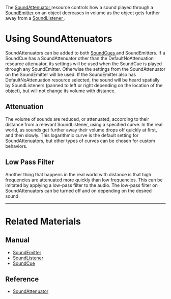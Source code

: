 The [ SoundAttenuator ](https://github.com/PlasmaEngine/PlasmaDocs/blob/master/code_reference/class_reference/soundattenuator.markdown) resource controls how a sound played through a [SoundEmitter ](https://github.com/PlasmaEngine/PlasmaDocs/blob/master/plasma_editor_documentation/plasmamanual/audio/soundemitter.markdown) on an object decreases in volume as the object gets further away from a  [SoundListener ](https://github.com/PlasmaEngine/PlasmaDocs/blob/master/plasma_editor_documentation/plasmamanual/audio/soundlistener.markdown). 

 # Using SoundAttenuators 


SoundAttenuators can be added to both [SoundCues ](https://github.com/PlasmaEngine/PlasmaDocs/blob/master/plasma_editor_documentation/plasmamanual/audio/soundcue.markdown) and SoundEmitters. If a SoundCue has a SoundAttenuator other than the DefaultNoAttenuation resource attenuator, its settings will be used when the SoundCue is played through any SoundEmitter. Otherwise the settings from the SoundAttenuator on the SoundEmitter will be used. If the SoundEmitter also has DefaultNoAttenuation resource selected, the sound will be heard spatially by SoundListeners (panned to left or right depending on the location of the object), but will not change its volume with distance.

 ## Attenuation

The volume of sounds are reduced, or attenuated, according to their distance from a relevant SoundListener, using a specified curve. In the real world, as sounds get further away their volume drops off quickly at first, and then slowly. This logarithmic curve is the default setting for SoundAttenuators, but other types of curves can be chosen for custom behaviors.

 ## Low Pass Filter



Another thing that happens in the real world with distance is that high frequencies are attenuated more quickly than low frequencies. This can be imitated by applying a low-pass filter to the audio. The low-pass filter on SoundAttenuators can be turned off and on depending on the desired sound.


---
 # Related Materials

 ## Manual

- [SoundEmitter ](https://github.com/PlasmaEngine/PlasmaDocs/blob/master/plasma_editor_documentation/plasmamanual/audio/soundemitter.markdown)
- [SoundListener ](https://github.com/PlasmaEngine/PlasmaDocs/blob/master/plasma_editor_documentation/plasmamanual/audio/soundlistener.markdown)
- [SoundCue ](https://github.com/PlasmaEngine/PlasmaDocs/blob/master/plasma_editor_documentation/plasmamanual/audio/soundcue.markdown)

 ## Reference

- [ SoundAttenuator ](https://github.com/PlasmaEngine/PlasmaDocs/blob/master/code_reference/class_reference/soundattenuator.markdown) 

 